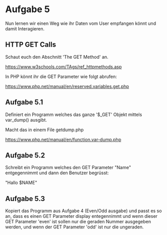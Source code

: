 # Aufgabe 5

Nun lernen wir einen Weg wie ihr Daten vom User empfangen könnt und damit Interagieren.

## HTTP GET Calls

Schaut euch den Abschnitt 'The GET Method' an.

https://www.w3schools.com/TAgs/ref_httpmethods.asp

In PHP könnt ihr die GET Parameter wie folgt abrufen:

https://www.php.net/manual/en/reserved.variables.get.php

## Aufgabe 5.1

Definiert ein Programm welches das ganze '$_GET' Objekt mittels var_dump() ausgibt.

Macht das in einem File getdump.php

https://www.php.net/manual/en/function.var-dump.php

## Aufgabe 5.2

Schreibt ein Programm welches den GET Parameter "Name" entgegennimmt und dann den Benutzer begrüsst:

"Hallo $NAME"

## Aufgabe 5.3

Kopiert das Programm aus Aufgabe 4 (Even/Odd ausgabe) und passt es so an, dass es einen GET Parameter display entegennimmt und wenn dieser GET Parameter 'even' ist sollen nur die geraden 
Nummer ausgegeben werden, und wenn der GET Parameter 'odd' ist nur die ungeraden.



